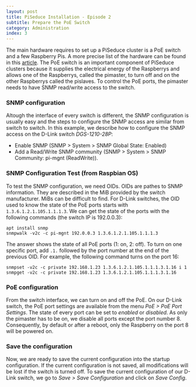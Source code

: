 ```yaml
---
layout: post
title: PiSeduce Installation - Episode 2
subtitle: Prepare the PoE Switch
category: Administration
index: 3
---
```


The main hardware requires to set up a PiSeduce cluster is a PoE switch and a few Raspberry Pis. A
more precise list of the hardware can be found in this
[article](/2021-07-23-picluster-shopping-list). The PoE switch is an important component of PiSeduce
clusters because it supplies the electrical energy of the Raspberrys and allows one of the
Raspberrys, called the pimaster, to turn off and on the other Raspberrys called the pislaves. To
control the PoE ports, the pimaster needs to have SNMP read/write access to the switch.

### SNMP configuration
Altough the interface of every switch is different, the SNMP configuration is usually easy and the
steps to configure the SNMP access are similar from switch to switch. In this example, we describe how
to configure the SNMP access on the D-Link switch *DGS-1210-28P*:
* Enable SNMP (SNMP > System > SNMP Global State: Enabled)
* Add a Read/Write SNMP community (SNMP > System > SNMP Community: pi-mgnt (ReadWrite)).

### SNMP Configuration Test (from Raspbian OS)
To test the SNMP configuration, we need OIDs. OIDs are pathes to SNMP information. They are
described in the MiB provided by the switch manufacturer. MiBs can be difficult to find. For D-Link
switches, the OID used to know the state of the PoE ports starts with `1.3.6.1.2.1.105.1.1.1.3`. We
can get the state of the ports with the following commands (the switch IP is 192.0.0.3):
```
apt install snmp
snmpwalk -v2c -c pi-mgnt 192.0.0.3 1.3.6.1.2.1.105.1.1.1.3
```
The answer shows the state of all PoE ports (1: on, 2: off). To turn on one specific port, add `.1.`
followed by the port number at the end of the previous OID. For example, the following command turns
on the port 16:
```
snmpset -v2c -c private 192.168.1.23 1.3.6.1.2.1.105.1.1.1.3.1.16 i 1
snmpget -v2c -c private 192.168.1.23 1.3.6.1.2.1.105.1.1.1.3.1.16
```

### PoE configuration
From the switch interface, we can turn on and off the PoE. On our D-Link switch, the PoE port
settings are available from the menu *PoE > PoE Port Settings*. The state of every port can be set
to *enabled* or *disabled*. As only the pimaster has to be on, we disable all ports except the port
number 8. Consequently, by default or after a reboot, only the Raspberry on the port 8 will be
powered on.

### Save the configuration
Now, we are ready to save the current configuration into the startup configuration. If the current
configuration is not saved, all modifications will be lost if the switch is turned off. To save the
current configuration of our D-Link switch, we go to *Save > Save Configuration* and click on *Save
Config*.
